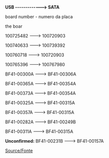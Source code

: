 **USB -------------> SATA**

board number - numero da placa

the boar

100725482    --->  100720903

100740633    --->  100739392

100760718    --->  100720903

100765396    --->  100767980

BF41-00300A  --->  BF41-00306A

BF41-00365A  --->  BF41-00354A

BF41-00373A  --->  BF41-00354A

BF41-00325A  --->  BF41-00315A

BF41-00357A  --->  BF41-00315A

BF41-00282A  --->  BF41-00249B

BF41-00311A  --->  BF41-00315A



**Unconfirmed:**
BF41-00231B  --->  BF41-00157A

[Source/Fonte](https://www.data-medics.com/forum/threads/samsung-usb-to-sata-pcb-compatability.1438/)
